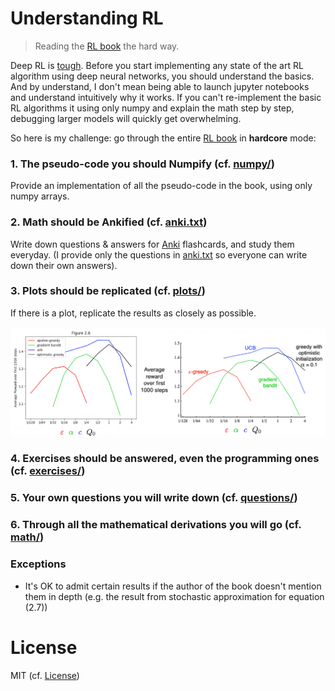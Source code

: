 # Understanding RL

>Reading the [RL book](http://incompleteideas.net/book/RLbook2018trimmed.pdf) the hard way.

Deep RL is [tough](http://amid.fish/reproducing-deep-rl). Before you start implementing any state of the art RL algorithm using deep neural networks, you should understand the basics. And by understand, I don't mean being able to launch jupyter notebooks and understand intuitively why it works. If you can't re-implement the basic RL algorithms it using only numpy and explain the math step by step, debugging larger models will quickly get overwhelming.

So here is my challenge: go through the entire [RL book](http://incompleteideas.net/book/RLbook2018trimmed.pdf) in **hardcore** mode:

### 1. The pseudo-code you should Numpify (cf. [numpy/](https://github.com/mtrazzi/numpankify-the-RL-book/tree/master/numpy))

Provide an implementation of all the pseudo-code in the book, using only numpy arrays.

### 2. Math should be Ankified (cf. [anki.txt](https://github.com/mtrazzi/numpankify-the-RL-book/blob/master/anki.txt))

Write down questions & answers for [Anki](http://augmentingcognition.com/ltm.html) flashcards, and study them everyday. (I provide only the questions in [anki.txt](https://github.com/mtrazzi/numpankify-the-RL-book/blob/master/anki.txt) so everyone can write down their own answers).

### 3. Plots should be replicated (cf. [plots/](https://github.com/mtrazzi/numpankify-the-RL-book/tree/master/plots))

If there is a plot, replicate the results as closely as possible.

<p align="center">
  <img src="/plots/fig2.6.png" alt="fig2.6">
</p>

### 4. Exercises should be answered, even the programming ones (cf. [exercises/](https://github.com/mtrazzi/numpankify-the-RL-book/tree/master/exercises))

### 5. Your own questions you will write down (cf. [questions/](https://github.com/mtrazzi/numpankify-the-RL-book/tree/master/questions))

### 6. Through all the mathematical derivations you will go (cf. [math/](https://github.com/mtrazzi/numpankify-the-RL-book/tree/master/math))

### Exceptions

- It's OK to admit certain results if the author of the book doesn't mention them in depth (e.g. the result from stochastic approximation for equation (2.7))

# License

MIT (cf. [License](https://github.com/mtrazzi/numpankify-the-RL-book/blob/master/LICENSE))
